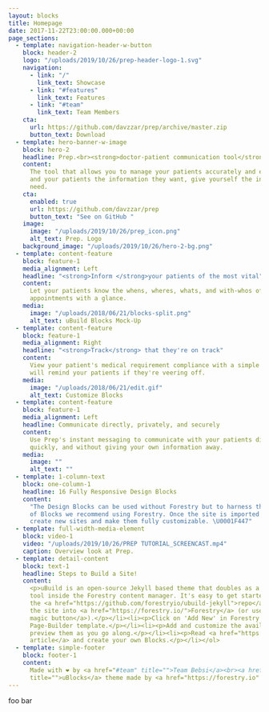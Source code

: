 ```yaml
---
layout: blocks
title: Homepage
date: 2017-11-22T23:00:00.000+00:00
page_sections:
  - template: navigation-header-w-button
    block: header-2
    logo: "/uploads/2019/10/26/prep-header-logo-1.svg"
    navigation:
      - link: "/"
        link_text: Showcase
      - link: "#features"
        link_text: Features
      - link: "#team"
        link_text: Team Members
    cta:
      url: https://github.com/davzzar/prep/archive/master.zip
      button_text: Download
  - template: hero-banner-w-image
    block: hero-2
    headline: Prep.<br><strong>doctor-patient communication tool</strong>
    content:
      The tool that allows you to manage your patients accurately and effectively.<br>Give
      and your patients the information they want, give yourself the information you
      need.
    cta:
      enabled: true
      url: https://github.com/davzzar/prep
      button_text: "See on GitHub "
    image:
      image: "/uploads/2019/10/26/prep_icon.png"
      alt_text: Prep. Logo
    background_image: "/uploads/2019/10/26/hero-2-bg.png"
  - template: content-feature
    block: feature-1
    media_alignment: Left
    headline: "<strong>Inform </strong>your patients of the most vital"
    content:
      Let your patients know the whens, wheres, whats, and with-whos of their
      appointments with a glance.
    media:
      image: "/uploads/2018/06/21/blocks-split.png"
      alt_text: uBuild Blocks Mock-Up
  - template: content-feature
    block: feature-1
    media_alignment: Right
    headline: "<strong>Track</strong> that they're on track"
    content:
      View your patient's medical requirement compliance with a simple UI. Prep
      will remind your patients if they're veering off.
    media:
      image: "/uploads/2018/06/21/edit.gif"
      alt_text: Customize Blocks
  - template: content-feature
    block: feature-1
    media_alignment: Left
    headline: Communicate directly, privately, and securely
    content:
      Use Prep's instant messaging to communicate with your patients directly,
      quickly, and without giving your own information away.
    media:
      image: ""
      alt_text: ""
  - template: 1-column-text
    block: one-column-1
    headline: 16 Fully Responsive Design Blocks
    content:
      "The Design Blocks can be used without Forestry but to harness the power
      of Blocks we recommend using Forestry. Once the site is imported you can immediately
      create new sites and make them fully customizable. \U0001F447"
  - template: full-width-media-element
    block: video-1
    video: "/uploads/2019/10/26/PREP TUTORIAL_SCREENCAST.mp4"
    caption: Overview look at Prep.
  - template: detail-content
    block: text-1
    headline: Steps to Build a Site!
    content:
      <p>uBuild is an open-source Jekyll based theme that doubles as a builder
      tool inside the Forestry content manager. It's easy to get started!</p><ol><li><p>Fork
      the <a href="https://github.com/forestryio/ubuild-jekyll">repo</a> and import
      the site into <a href="https://forestry.io/">Forestry</a> (or use <a href="https://forestry.io/blog/ubuild-a-new-theme-for-static-sites-using-blocks#even-quicker-start">our
      magic button</a>).</p></li><li><p>Click on 'Add New' in Forestry and select the
      Page-Builder template.</p></li><li><p>Add and customize the available Blocks and
      preview them as you go along.</p></li><li><p>Read <a href="https://forestry.io/blog/ubuild-a-new-theme-for-static-sites-using-blocks/">our
      article</a> and create your own Blocks.</p></li></ol>
  - template: simple-footer
    block: footer-1
    content:
      Made with ❤︎ by <a href="#team" title="">Team Bebsi</a><br><a href="https://forestry.io/blog/ubuild-a-new-theme-for-static-sites-using-blocks/"
      title="">uBlocks</a> theme made by <a href="https://forestry.io" title="">Forestry.io</a>
---
```


foo bar

